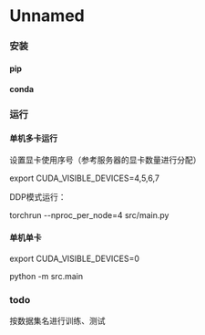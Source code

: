 # Unnamed

### 安装

#### pip 



#### conda



### 运行

#### 单机多卡运行

设置显卡使用序号（参考服务器的显卡数量进行分配）

export CUDA_VISIBLE_DEVICES=4,5,6,7

DDP模式运行：

torchrun --nproc_per_node=4 src/main.py

#### 单机单卡

export CUDA_VISIBLE_DEVICES=0

python -m src.main



### todo

按数据集名进行训练、测试